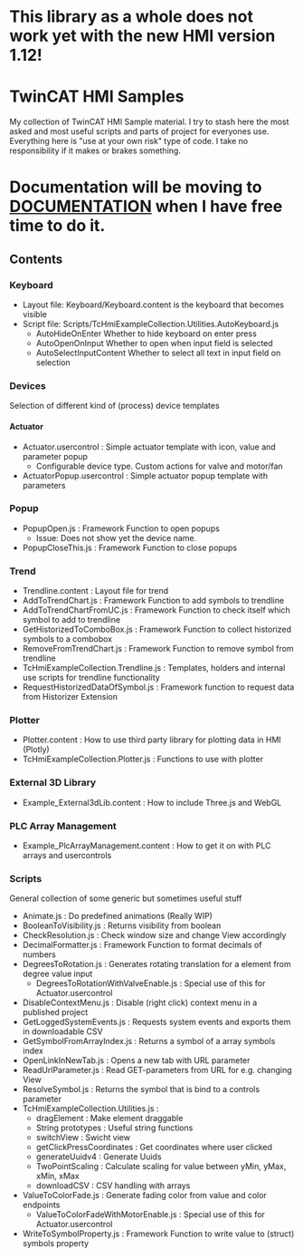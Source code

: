 # This library as a whole does not work yet with the new HMI version 1.12!

# TwinCAT HMI Samples
My collection of TwinCAT HMI Sample material. I try to stash here the most asked and most useful scripts and parts of project for everyones use.
Everything here is "use at your own risk" type of code. I take no responsibility if it makes or brakes something.


# Documentation will be moving to [DOCUMENTATION](./DOCUMENTATION.md) when I have free time to do it.

## Contents

### Keyboard
- Layout file: Keyboard/Keyboard.content is the keyboard that becomes visible
- Script file: Scripts/TcHmiExampleCollection.Utilities.AutoKeyboard.js 
  - AutoHideOnEnter Whether to hide keyboard on enter press
  - AutoOpenOnInput Whether to open when input field is selected
  - AutoSelectInputContent Whether to select all text in input field on selection
  
### Devices
Selection of different kind of (process) device templates

#### Actuator
- Actuator.usercontrol : Simple actuator template with icon, value and parameter popup
  - Configurable device type. Custom actions for valve and motor/fan 
- ActuatorPopup.usercontrol : Simple actuator popup template with parameters

### Popup
- PopupOpen.js : Framework Function to open popups
  - Issue: Does not show yet the device name.
- PopupCloseThis.js : Framework Function to close popups

### Trend
- Trendline.content : Layout file for trend
- AddToTrendChart.js : Framework Function to add symbols to trendline
- AddToTrendChartFromUC.js : Framework Function to check itself which symbol to add to trendline 
- GetHistorizedToComboBox.js : Framework Function to collect historized symbols to a combobox
- RemoveFromTrendChart.js : Framework Function to remove symbol from trendline
- TcHmiExampleCollection.Trendline.js : Templates, holders and internal use scripts for trendline functionality
- RequestHistorizedDataOfSymbol.js : Framework function to request data from Historizer Extension

### Plotter
- Plotter.content : How to use third party library for plotting data in HMI (Plotly)
- TcHmiExampleCollection.Plotter.js : Functions to use with plotter

### External 3D Library
- Example_External3dLib.content : How to include Three.js and WebGL

### PLC Array Management
- Example_PlcArrayManagement.content : How to get it on with PLC arrays and usercontrols

### Scripts
General collection of some generic but sometimes useful stuff
- Animate.js : Do predefined animations (Really WIP) 
- BooleanToVisibility.js : Returns visibility from boolean
- CheckResolution.js : Check window size and change View accordingly
- DecimalFormatter.js : Framework Function to format decimals of numbers
- DegreesToRotation.js : Generates rotating translation for a element from degree value input
  - DegreesToRotationWithValveEnable.js : Special use of this for Actuator.usercontrol
- DisableContextMenu.js : Disable (right click) context menu in a published project
- GetLoggedSystemEvents.js : Requests system events and exports them in downloadable CSV
- GetSymbolFromArrayIndex.js : Returns a symbol of a array symbols index
- OpenLinkInNewTab.js : Opens a new tab with URL parameter
- ReadUrlParameter.js : Read GET-parameters from URL for e.g. changing View
- ResolveSymbol.js : Returns the symbol that is bind to a controls parameter
- TcHmiExampleCollection.Utilities.js : 
  - dragElement : Make element draggable
  - String prototypes : Useful string functions
  - switchView : Swicht view
  - getClickPressCoordinates : Get coordinates where user clicked
  - generateUuidv4 : Generate Uuids
  - TwoPointScaling : Calculate scaling for value between yMin, yMax, xMin, xMax
  - downloadCSV : CSV handling with arrays
- ValueToColorFade.js : Generate fading color from value and color endpoints
  - ValueToColorFadeWithMotorEnable.js : Special use of this for Actuator.usercontrol
- WriteToSymbolProperty.js : Framework Function to write value to (struct) symbols property
